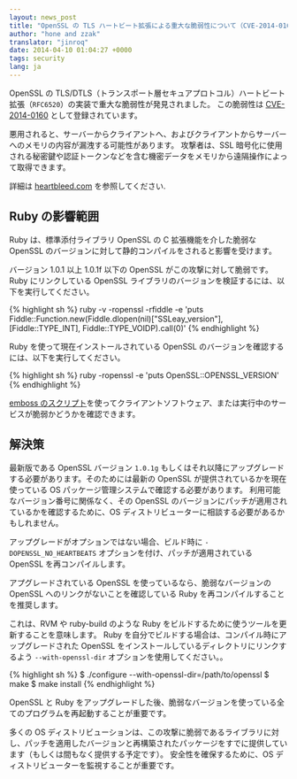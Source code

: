 ```yaml
---
layout: news_post
title: "OpenSSL の TLS ハートビート拡張による重大な脆弱性について（CVE-2014-0160）"
author: "hone and zzak"
translator: "jinroq"
date: 2014-04-10 01:04:27 +0000
tags: security
lang: ja
---
```


OpenSSL の TLS/DTLS（トランスポート層セキュアプロトコル）ハートビート拡張（`RFC6520`）の実装で重大な脆弱性が発見されました。
この脆弱性は [CVE-2014-0160](https://web.nvd.nist.gov/view/vuln/detail?vulnId=CVE-2014-0160) として登録されています。

悪用されると、サーバーからクライアントへ、およびクライアントからサーバーへのメモリの内容が漏洩する可能性があります。
攻撃者は、SSL 暗号化に使用される秘密鍵や認証トークンなどを含む機密データをメモリから遠隔操作によって取得できます。

詳細は [heartbleed.com](http://heartbleed.com) を参照してください.

## Ruby の影響範囲

Ruby は、標準添付ライブラリ OpenSSL の C 拡張機能を介した脆弱な OpenSSL のバージョンに対して静的コンパイルをされると影響を受けます。

バージョン 1.0.1 以上 1.0.1f 以下の OpenSSL がこの攻撃に対して脆弱です。
Ruby にリンクしている OpenSSL ライブラリのバージョンを検証するには、以下を実行してください。

{% highlight sh %}
ruby -v -ropenssl -rfiddle -e 'puts Fiddle::Function.new(Fiddle.dlopen(nil)["SSLeay_version"], [Fiddle::TYPE_INT], Fiddle::TYPE_VOIDP).call(0)'
{% endhighlight %}

Ruby を使って現在インストールされている OpenSSL のバージョンを確認するには、以下を実行してください。

{% highlight sh %}
ruby -ropenssl -e 'puts OpenSSL::OPENSSL_VERSION'
{% endhighlight %}

[emboss のスクリプト](https://github.com/emboss/heartbeat)を使ってクライアントソフトウェア、または実行中のサービスが脆弱かどうかを確認できます。

## 解決策

最新版である OpenSSL バージョン `1.0.1g` もしくはそれ以降にアップグレードする必要があります。そのためには最新の OpenSSL が提供されているかを現在使っている OS パッケージ管理システムで確認する必要があります。
利用可能なバージョン番号に関係なく、その OpenSSL のバージョンにパッチが適用されているかを確認するために、OS ディストリビューターに相談する必要があるかもしれません。

アップグレードがオプションではない場合、ビルド時に `-DOPENSSL_NO_HEARTBEATS` オプションを付け、パッチが適用されている OpenSSL を再コンパイルします。

アプグレードされている OpenSSL を使っているなら、脆弱なバージョンの OpenSSL へのリンクがないことを確認している Ruby を再コンパイルすることを推奨します。

これは、RVM や ruby-build のような Ruby をビルドするために使うツールを更新することを意味します。
Ruby を自分でビルドする場合は、コンパイル時にアップグレードされた OpenSSL をインストールしているディレクトリにリンクするよう `--with-openssl-dir` オプションを使用してください。。

{% highlight sh %}
$ ./configure --with-openssl-dir=/path/to/openssl
$ make
$ make install
{% endhighlight %}

OpenSSL と Ruby をアップグレードした後、脆弱なバージョンを使っている全てのプログラムを再起動することが重要です。

多くの OS ディストリビューションは、この攻撃に脆弱であるライブラリに対し、パッチを適用したバージョンと再構築されたパッケージをすでに提供しています（もしくは間もなく提供する予定です）。
安全性を確保するために、OS ディストリビューターを監視することが重要です。
